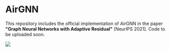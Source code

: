 # AirGNN

This repository includes the official implementation of AirGNN in the paper **"Graph Neural Networks with Adaptive Residual"** [NeurIPS 2021]. Code to be uploaded soon.

![](https://raw.githubusercontent.com/lxiaorui/AirGNN/master/AMP.png)


